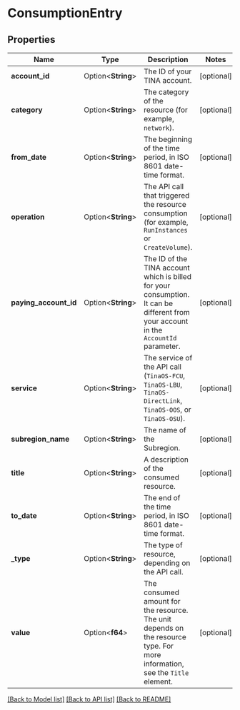 # ConsumptionEntry

## Properties

Name | Type | Description | Notes
------------ | ------------- | ------------- | -------------
**account_id** | Option<**String**> | The ID of your TINA account. | [optional]
**category** | Option<**String**> | The category of the resource (for example, `network`). | [optional]
**from_date** | Option<**String**> | The beginning of the time period, in ISO 8601 date-time format. | [optional]
**operation** | Option<**String**> | The API call that triggered the resource consumption (for example, `RunInstances` or `CreateVolume`). | [optional]
**paying_account_id** | Option<**String**> | The ID of the TINA account which is billed for your consumption. It can be different from your account in the `AccountId` parameter. | [optional]
**service** | Option<**String**> | The service of the API call (`TinaOS-FCU`, `TinaOS-LBU`, `TinaOS-DirectLink`, `TinaOS-OOS`, or `TinaOS-OSU`). | [optional]
**subregion_name** | Option<**String**> | The name of the Subregion. | [optional]
**title** | Option<**String**> | A description of the consumed resource. | [optional]
**to_date** | Option<**String**> | The end of the time period, in ISO 8601 date-time format. | [optional]
**_type** | Option<**String**> | The type of resource, depending on the API call. | [optional]
**value** | Option<**f64**> | The consumed amount for the resource. The unit depends on the resource type. For more information, see the `Title` element. | [optional]

[[Back to Model list]](../README.md#documentation-for-models) [[Back to API list]](../README.md#documentation-for-api-endpoints) [[Back to README]](../README.md)


